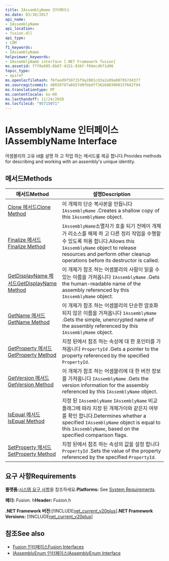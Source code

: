 ```yaml
---
title: IAssemblyName 인터페이스
ms.date: 03/30/2017
api_name:
- IAssemblyName
api_location:
- fusion.dll
api_type:
- COM
f1_keywords:
- IAssemblyName
helpviewer_keywords:
- IAssemblyName interface [.NET Framework fusion]
ms.assetid: f7f8e605-6b67-4151-936f-f04ecd671d90
topic_type:
- apiref
ms.openlocfilehash: f6feed9f59715f9a2801cd3a2a99a087957d4377
ms.sourcegitcommit: d8020797a6657d0fbbdff362b80300815f682f94
ms.translationtype: MT
ms.contentlocale: ko-KR
ms.lasthandoff: 11/24/2020
ms.locfileid: "95715071"
---
```

# <a name="iassemblyname-interface"></a><span data-ttu-id="d4195-102">IAssemblyName 인터페이스</span><span class="sxs-lookup"><span data-stu-id="d4195-102">IAssemblyName Interface</span></span>

<span data-ttu-id="d4195-103">어셈블리의 고유 id를 설명 하 고 작업 하는 메서드를 제공 합니다.</span><span class="sxs-lookup"><span data-stu-id="d4195-103">Provides methods for describing and working with an assembly's unique identity.</span></span>  
  
## <a name="methods"></a><span data-ttu-id="d4195-104">메서드</span><span class="sxs-lookup"><span data-stu-id="d4195-104">Methods</span></span>  
  
|<span data-ttu-id="d4195-105">메서드</span><span class="sxs-lookup"><span data-stu-id="d4195-105">Method</span></span>|<span data-ttu-id="d4195-106">설명</span><span class="sxs-lookup"><span data-stu-id="d4195-106">Description</span></span>|  
|------------|-----------------|  
|[<span data-ttu-id="d4195-107">Clone 메서드</span><span class="sxs-lookup"><span data-stu-id="d4195-107">Clone Method</span></span>](iassemblyname-clone-method.md)|<span data-ttu-id="d4195-108">이 개체의 단순 복사본을 만듭니다 `IAssemblyName` .</span><span class="sxs-lookup"><span data-stu-id="d4195-108">Creates a shallow copy of this `IAssemblyName` object.</span></span>|  
|[<span data-ttu-id="d4195-109">Finalize 메서드</span><span class="sxs-lookup"><span data-stu-id="d4195-109">Finalize Method</span></span>](iassemblyname-finalize-method.md)|<span data-ttu-id="d4195-110">`IAssemblyName`소멸자가 호출 되기 전에이 개체가 리소스를 해제 하 고 다른 정리 작업을 수행할 수 있도록 허용 합니다.</span><span class="sxs-lookup"><span data-stu-id="d4195-110">Allows this `IAssemblyName` object to release resources and perform other cleanup operations before its destructor is called.</span></span>|  
|[<span data-ttu-id="d4195-111">GetDisplayName 메서드</span><span class="sxs-lookup"><span data-stu-id="d4195-111">GetDisplayName Method</span></span>](iassemblyname-getdisplayname-method.md)|<span data-ttu-id="d4195-112">이 개체가 참조 하는 어셈블리의 사람이 읽을 수 있는 이름을 가져옵니다 `IAssemblyName` .</span><span class="sxs-lookup"><span data-stu-id="d4195-112">Gets the human-readable name of the assembly referenced by this `IAssemblyName` object.</span></span>|  
|[<span data-ttu-id="d4195-113">GetName 메서드</span><span class="sxs-lookup"><span data-stu-id="d4195-113">GetName Method</span></span>](iassemblyname-getname-method.md)|<span data-ttu-id="d4195-114">이 개체가 참조 하는 어셈블리의 단순한 암호화 되지 않은 이름을 가져옵니다 `IAssemblyName` .</span><span class="sxs-lookup"><span data-stu-id="d4195-114">Gets the simple, unencrypted name of the assembly referenced by this `IAssemblyName` object.</span></span>|  
|[<span data-ttu-id="d4195-115">GetProperty 메서드</span><span class="sxs-lookup"><span data-stu-id="d4195-115">GetProperty Method</span></span>](iassemblyname-getproperty-method.md)|<span data-ttu-id="d4195-116">지정 된에서 참조 하는 속성에 대 한 포인터를 가져옵니다 `PropertyId` .</span><span class="sxs-lookup"><span data-stu-id="d4195-116">Gets a pointer to the property referenced by the specified `PropertyId`.</span></span>|  
|[<span data-ttu-id="d4195-117">GetVersion 메서드</span><span class="sxs-lookup"><span data-stu-id="d4195-117">GetVersion Method</span></span>](iassemblyname-getversion-method.md)|<span data-ttu-id="d4195-118">이 개체가 참조 하는 어셈블리에 대 한 버전 정보를 가져옵니다 `IAssemblyName` .</span><span class="sxs-lookup"><span data-stu-id="d4195-118">Gets the version information for the assembly referenced by this `IAssemblyName` object.</span></span>|  
|[<span data-ttu-id="d4195-119">IsEqual 메서드</span><span class="sxs-lookup"><span data-stu-id="d4195-119">IsEqual Method</span></span>](iassemblyname-isequal-method.md)|<span data-ttu-id="d4195-120">지정 된 `IAssemblyName` `IAssemblyName` 비교 플래그에 따라 지정 된 개체가이와 같은지 여부를 확인 합니다.</span><span class="sxs-lookup"><span data-stu-id="d4195-120">Determines whether a specified `IAssemblyName` object is equal to this `IAssemblyName`, based on the specified comparison flags.</span></span>|  
|[<span data-ttu-id="d4195-121">SetProperty 메서드</span><span class="sxs-lookup"><span data-stu-id="d4195-121">SetProperty Method</span></span>](iassemblyname-setproperty-method.md)|<span data-ttu-id="d4195-122">지정 된에서 참조 하는 속성의 값을 설정 합니다 `PropertyId` .</span><span class="sxs-lookup"><span data-stu-id="d4195-122">Sets the value of the property referenced by the specified `PropertyId`.</span></span>|  
  
## <a name="requirements"></a><span data-ttu-id="d4195-123">요구 사항</span><span class="sxs-lookup"><span data-stu-id="d4195-123">Requirements</span></span>  

 <span data-ttu-id="d4195-124">**플랫폼:**[시스템 요구 사항](../../get-started/system-requirements.md)을 참조하세요.</span><span class="sxs-lookup"><span data-stu-id="d4195-124">**Platforms:** See [System Requirements](../../get-started/system-requirements.md).</span></span>  
  
 <span data-ttu-id="d4195-125">**헤더:** Fusion. h</span><span class="sxs-lookup"><span data-stu-id="d4195-125">**Header:** Fusion.h</span></span>  
  
 <span data-ttu-id="d4195-126">**.NET Framework 버전:**[!INCLUDE[net_current_v20plus](../../../../includes/net-current-v20plus-md.md)]</span><span class="sxs-lookup"><span data-stu-id="d4195-126">**.NET Framework Versions:** [!INCLUDE[net_current_v20plus](../../../../includes/net-current-v20plus-md.md)]</span></span>  
  
## <a name="see-also"></a><span data-ttu-id="d4195-127">참조</span><span class="sxs-lookup"><span data-stu-id="d4195-127">See also</span></span>

- [<span data-ttu-id="d4195-128">Fusion 인터페이스</span><span class="sxs-lookup"><span data-stu-id="d4195-128">Fusion Interfaces</span></span>](fusion-interfaces.md)
- [<span data-ttu-id="d4195-129">IAssemblyEnum 인터페이스</span><span class="sxs-lookup"><span data-stu-id="d4195-129">IAssemblyEnum Interface</span></span>](iassemblyenum-interface.md)
